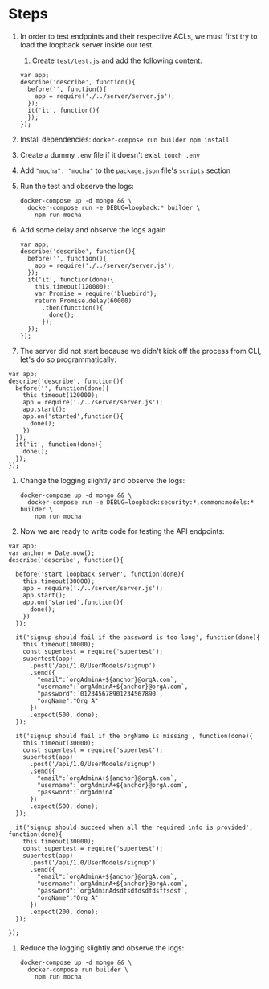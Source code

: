 # Steps

1. In order to test endpoints and their respective ACLs, we must first try to load the loopback server inside our test.
    1. Create `test/test.js` and add the following content:
      ```
      var app;
      describe('describe', function(){
        before('', function(){
          app = require('./../server/server.js');
        });
        it('it', function(){
        });
      });    
      ```
1. Install dependencies: `docker-compose run builder npm install`
1. Create a dummy `.env` file if it doesn't exist: `touch .env`
1. Add `"mocha": "mocha"` to the `package.json` file's `scripts` section
1. Run the test and observe the logs:

    ```
    docker-compose up -d mongo && \
      docker-compose run -e DEBUG=loopback:* builder \
        npm run mocha
    ```
    
1. Add some delay and observe the logs again

    ```
    var app;
    describe('describe', function(){
      before('', function(){
        app = require('./../server/server.js');
      });
      it('it', function(done){
        this.timeout(120000);
        var Promise = require('bluebird');
        return Promise.delay(60000)
          .then(function(){
            done();
          });
      });
    });
    ```

1. The server did not start because we didn't kick off the process from CLI, let's do so programmatically:

```
var app;
describe('describe', function(){
  before('', function(done){
    this.timeout(120000);
    app = require('./../server/server.js');
    app.start();
    app.on('started',function(){
      done();
    })
  });
  it('it', function(done){
    done();
  });
});
```

1. Change the logging slightly and observe the logs:

    ```
    docker-compose up -d mongo && \
      docker-compose run -e DEBUG=loopback:security:*,common:models:* builder \
        npm run mocha
    ```

1. Now we are ready to write code for testing the API endpoints:

```
var app;
var anchor = Date.now();
describe('describe', function(){

  before('start loopback server', function(done){
    this.timeout(30000);
    app = require('./../server/server.js');
    app.start();
    app.on('started',function(){
      done();
    })
  });

  it('signup should fail if the password is too long', function(done){
    this.timeout(30000);
    const supertest = require('supertest');
    supertest(app)
      .post('/api/1.0/UserModels/signup')
      .send({
        "email":`orgAdminA+${anchor}@orgA.com`,
        "username":`orgAdminA+${anchor}@orgA.com`,
        "password":`012345678901234567890`,
        "orgName":"Org A"
      })
      .expect(500, done);
  });

  it('signup should fail if the orgName is missing', function(done){
    this.timeout(30000);
    const supertest = require('supertest');
    supertest(app)
      .post('/api/1.0/UserModels/signup')
      .send({
        "email":`orgAdminA+${anchor}@orgA.com`,
        "username":`orgAdminA+${anchor}@orgA.com`,
        "password":`orgAdminA`
      })
      .expect(500, done);
  });

  it('signup should succeed when all the required info is provided', function(done){
    this.timeout(30000);
    const supertest = require('supertest');
    supertest(app)
      .post('/api/1.0/UserModels/signup')
      .send({
        "email":`orgAdminA+${anchor}@orgA.com`,
        "username":`orgAdminA+${anchor}@orgA.com`,
        "password":`orgAdminAdsdfsdfdsdfdsffsdsf`,
        "orgName":"Org A"
      })
      .expect(200, done);
  });

});
```

1. Reduce the logging slightly and observe the logs:

    ```
    docker-compose up -d mongo && \
      docker-compose run builder \
        npm run mocha
    ```
